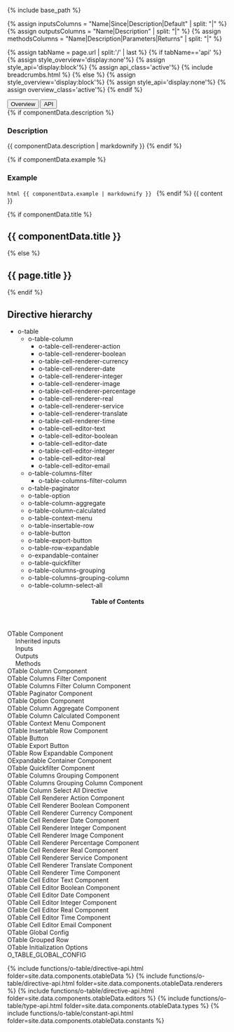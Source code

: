 {% include base_path %}

{% assign inputsColumns = "Name|Since|Description|Default" | split: "|" %}
{% assign outputsColumns = "Name|Description" | split: "|" %}
{% assign methodsColumns = "Name|Description|Parameters|Returns" | split: "|" %}

<script type="text/javascript">

  function openTab(evt, tabName) {
    var url="{{base_path}}{{page.url}}";
    url+='/../'+tabName;
    var loc_array = document.location.href.split('/');
    if (loc_array[loc_array.length - 1] !== tabName) {
      window.location.href=url;
    }

  }
</script>

{% assign tabName = page.url | split:'/' | last %}
{% if tabName=='api' %}
  {% assign style_overview='display:none'%}
  {% assign style_api='display:block'%}
  {% assign api_class='active'%}
  {% include breadcrumbs.html %}
{% else %}
  {% assign style_overview='display:block'%}
  {% assign style_api='display:none'%}
  {% assign overview_class='active'%}
{% endif %}

<!-- Tab links -->
<div class="o-tab">
  <button class="o-tablinks {{overview_class}}"  onclick="openTab(event, 'overview')">Overview</button>
  <button class="o-tablinks {{api_class}}" class="o-tablinks" onclick="openTab(event, 'api')">API</button>
</div>

<!-- OVERVIEW -->
<div id="overview" class="o-tabcontent" style="{{style_overview}}">
 <!-- {% include toc %} -->
 {% if componentData.description %}
    <h3>Description</h3>
    {{ componentData.description | markdownify }}
  {% endif %}


  {% if componentData.example %}
    <h3 class="grey-color">Example</h3>
    ```html
      {{ componentData.example | markdownify }}
    ```
  {% endif %}
  {{ content }}
</div>

<!-- API -->
<div id="api" style="{{style_api}}">
  {% if componentData.title %}
    <h2 id="{{componentData.title}}" >{{ componentData.title }}</h2>
    {% else %}
    <h2 id="{{page.title}}" >{{ page.title }}</h2>
  {% endif %}
  <h2>Directive hierarchy</h2>
  <div class="multicolumnright jstreeloader">
    <ul>
      <li data-jstree='{"opened":true, "icon":"{{ base_path }}/assets/jstree/html.png"}'>o-table
        <ul>
          <li data-jstree='{"opened":true, "icon":"{{ base_path }}/assets/jstree/html.png"}'>o-table-column
            <ul>
              <li data-jstree='{"opened":true, "icon":"{{ base_path }}/assets/jstree/html.png"}'>o-table-cell-renderer-action</li>
              <li data-jstree='{"opened":true, "icon":"{{ base_path }}/assets/jstree/html.png"}'>o-table-cell-renderer-boolean</li>
              <li data-jstree='{"opened":true, "icon":"{{ base_path }}/assets/jstree/html.png"}'>o-table-cell-renderer-currency</li>
              <li data-jstree='{"opened":true, "icon":"{{ base_path }}/assets/jstree/html.png"}'>o-table-cell-renderer-date</li>
              <li data-jstree='{"opened":true, "icon":"{{ base_path }}/assets/jstree/html.png"}'>o-table-cell-renderer-integer</li>
              <li data-jstree='{"opened":true, "icon":"{{ base_path }}/assets/jstree/html.png"}'>o-table-cell-renderer-image</li>
              <li data-jstree='{"opened":true, "icon":"{{ base_path }}/assets/jstree/html.png"}'>o-table-cell-renderer-percentage</li>
              <li data-jstree='{"opened":true, "icon":"{{ base_path }}/assets/jstree/html.png"}'>o-table-cell-renderer-real</li>
              <li data-jstree='{"opened":true, "icon":"{{ base_path }}/assets/jstree/html.png"}'>o-table-cell-renderer-service</li>
              <li data-jstree='{"opened":true, "icon":"{{ base_path }}/assets/jstree/html.png"}'>o-table-cell-renderer-translate</li>
              <li data-jstree='{"opened":true, "icon":"{{ base_path }}/assets/jstree/html.png"}'>o-table-cell-renderer-time</li>
              <li data-jstree='{"opened":true, "icon":"{{ base_path }}/assets/jstree/html.png"}'>o-table-cell-editor-text</li>
              <li data-jstree='{"opened":true, "icon":"{{ base_path }}/assets/jstree/html.png"}'>o-table-cell-editor-boolean</li>
              <li data-jstree='{"opened":true, "icon":"{{ base_path }}/assets/jstree/html.png"}'>o-table-cell-editor-date</li>
              <li data-jstree='{"opened":true, "icon":"{{ base_path }}/assets/jstree/html.png"}'>o-table-cell-editor-integer</li>
              <li data-jstree='{"opened":true, "icon":"{{ base_path }}/assets/jstree/html.png"}'>o-table-cell-editor-real</li>
              <li data-jstree='{"opened":true, "icon":"{{ base_path }}/assets/jstree/html.png"}'>o-table-cell-editor-email</li>
            </ul>
          </li>
          <li data-jstree='{"opened":true, "icon":"{{ base_path }}/assets/jstree/html.png"}'>o-table-columns-filter
            <ul>
              <li data-jstree='{"opened":true, "icon":"{{ base_path }}/assets/jstree/html.png"}'>o-table-columns-filter-column</li>
            </ul>
          </li>
          <li data-jstree='{"opened":true, "icon":"{{ base_path }}/assets/jstree/html.png"}'>o-table-paginator</li>
          <li data-jstree='{"opened":true, "icon":"{{ base_path }}/assets/jstree/html.png"}'>o-table-option</li>
          <li data-jstree='{"opened":true, "icon":"{{ base_path }}/assets/jstree/html.png"}'>o-table-column-aggregate</li>
          <li data-jstree='{"opened":true, "icon":"{{ base_path }}/assets/jstree/html.png"}'>o-table-column-calculated</li>
          <li data-jstree='{"opened":true, "icon":"{{ base_path }}/assets/jstree/html.png"}'>o-table-context-menu</li>
          <li data-jstree='{"opened":true, "icon":"{{ base_path }}/assets/jstree/html.png"}'>o-table-insertable-row</li>
          <li data-jstree='{"opened":true, "icon":"{{ base_path }}/assets/jstree/html.png"}'>o-table-button</li>
          <li data-jstree='{"opened":true, "icon":"{{ base_path }}/assets/jstree/html.png"}'>o-table-export-button</li>
          <li data-jstree='{"opened":true, "icon":"{{ base_path }}/assets/jstree/html.png"}'>o-table-row-expandable</li>
          <li data-jstree='{"opened":true, "icon":"{{ base_path }}/assets/jstree/html.png"}'>o-expandable-container</li>
          <li data-jstree='{"opened":true, "icon":"{{ base_path }}/assets/jstree/html.png"}'>o-table-quickfilter</li>
          <li data-jstree='{"opened":true, "icon":"{{ base_path }}/assets/jstree/html.png"}'>o-table-columns-grouping</li>
          <li data-jstree='{"opened":true, "icon":"{{ base_path }}/assets/jstree/html.png"}'>o-table-columns-grouping-column</li>
          <li data-jstree='{"opened":true, "icon":"{{ base_path }}/assets/jstree/html.png"}'>o-table-column-select-all</li>
        </ul>
      </li>
    </ul>
  </div>
  <aside class="sidebar__right collapsed">
    <nav id="toc" class="toc collapsed">
      <header><h4 id="tocTitle" class="nav__title collapsed">Table of Contents</h4></header>
      <ul class="toc__menu collapsed" id="markdown-toc">
        <li><a href="#o-table">OTable Component</a>
          <ul>
            <a href="#inherited-inputs">Inherited inputs</a>
          </ul>
          <ul>
            <a href="#inputs">Inputs</a>
          </ul>
          <ul>
            <a href="#outputs">Outputs</a>
          </ul>
          <ul>
            <a href="#methods">Methods</a>
          </ul>
        <li><a href="#o-table-column">OTable Column Component</a>
        </li>
        <li><a href="#o-table-columns-filter">OTable Columns Filter Component</a>
        </li>
        <li><a href="#o-table-columns-filter-column">OTable Columns Filter Column Component</a>
        </li>
        <li><a href="#o-table-paginator">OTable Paginator Component</a>
        </li>
        <li><a href="#o-table-option">OTable Option Component</a>
        </li>
        <li><a href="#o-table-column-aggregate">OTable Column Aggregate Component</a>
        </li>
        <li><a href="#o-table-column-calculated">OTable Column Calculated Component</a>
        </li>
        <li><a href="#o-table-context-menu">OTable Context Menu Component</a>
        </li>
        <li><a href="#o-table-insertable-row">OTable Insertable Row Component</a>
        </li>
        <li><a href="#o-table-button">OTable Button</a>
        </li>
        <li><a href="#o-table-export-button">OTable Export Button</a>
        </li>
        <li><a href="#o-table-row-expandable">OTable Row Expandable Component</a>
        </li>
        <li><a href="#o-expandable-container">OExpandable Container Component</a>
        </li>
        <li><a href="#o-table-quickfilter">OTable Quickfilter Component</a>
        </li>
        <li><a href="#o-table-columns-grouping">OTable Columns Grouping Component</a>
        </li>
        <li><a href="#o-table-columns-grouping-column">OTable Columns Grouping Column Component</a>
        </li>
        <li><a href="#o-table-column-select-all">OTable Column Select All Directive</a>
        </li>
        <li><a href="#o-table-cell-renderer-action">OTable Cell Renderer Action Component</a>
        </li>
        <li><a href="#o-table-cell-renderer-boolean">OTable Cell Renderer Boolean Component</a>
        </li>
        <li><a href="#o-table-cell-renderer-currency">OTable Cell Renderer Currency Component</a>
        </li>
        <li><a href="#o-table-cell-renderer-date">OTable Cell Renderer Date Component</a>
        </li>
        <li><a href="#o-table-cell-renderer-integer">OTable Cell Renderer Integer Component</a>
        </li>
        <li><a href="#o-table-cell-renderer-image">OTable Cell Renderer Image Component</a>
        </li>
        <li><a href="#o-table-cell-renderer-percentage">OTable Cell Renderer Percentage Component</a>
        </li>
        <li><a href="#o-table-cell-renderer-real">OTable Cell Renderer Real Component</a>
        </li>
        <li><a href="#o-table-cell-renderer-service">OTable Cell Renderer Service Component</a>
        </li>
        <li><a href="#o-table-cell-renderer-translate">OTable Cell Renderer Translate Component</a>
        </li>
        <li><a href="#o-table-cell-renderer-time">OTable Cell Renderer Time Component</a>
        </li>
        <li><a href="#o-table-cell-editor-text">OTable Cell Editor Text Component</a>
        </li>
        <li><a href="#o-table-cell-editor-boolean">OTable Cell Editor Boolean Component</a>
        </li>
        <li><a href="#o-table-cell-editor-date">OTable Cell Editor Date Component</a>
        </li>
        <li><a href="#o-table-cell-editor-integer">OTable Cell Editor Integer Component</a>
        </li>
        <li><a href="#o-table-cell-editor-real">OTable Cell Editor Real Component</a>
        </li>
        <li><a href="#o-table-cell-editor-time">OTable Cell Editor Time Component</a>
        </li>
        <li><a href="#o-table-cell-editor-email">OTable Cell Editor Email Component</a>
        </li>
        <li><a href="#OTableGlobalConfig">OTable Global Config</a>
        </li>
        <li><a href="#OTableGroupedRow">OTable Grouped Row</a>
        </li>
        <li><a href="#OTableInitializationOptions">OTable Initialization Options</a>
        </li>
        <li><a href="#O_TABLE_GLOBAL_CONFIG">O_TABLE_GLOBAL_CONFIG</a>
        </li>
      </ul>
    </nav>
  </aside>

  <div id="container">
    {% include functions/o-table/directive-api.html folder=site.data.components.otableData %}
    {% include functions/o-table/directive-api.html folder=site.data.components.otableData.renderers %}
    {% include functions/o-table/directive-api.html folder=site.data.components.otableData.editors %}
    {% include functions/o-table/type-api.html folder=site.data.components.otableData.types %}
    {% include functions/o-table/constant-api.html folder=site.data.components.otableData.constants %}
  </div>
</div>
